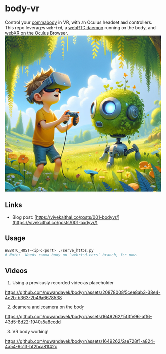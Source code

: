 # body-vr

Control your [commabody](https://www.comma.ai/shop/body) in VR, with an Oculus headset and controllers. This repo leverages `webrtcd`, a [webRTC daemon](https://github.com/commaai/openpilot/blob/master/system/webrtc/webrtcd.py) running on the body, and [webXR](https://immersiveweb.dev/) on the Oculus Browser.
![Control commabody via Oculus, in VR](./static/display.webp)

## Links
- Blog post: [https://vivekaithal.co/posts/001-bodyvr/](https://vivekaithal.co/posts/001-bodyvr/)


## Usage
```python
WEBRTC_HOST=<ip>:<port> ./serve_https.py
# Note:  Needs comma body on `webrtcd-cors` branch, for now.
```
## Videos

1. Using a previously recorded video as placeholder

https://github.com/nuwandavek/bodyvr/assets/20878008/5cee8ab3-38e4-4e2b-b363-2b49a6678538


2. dcamera and ecamera on the body

https://github.com/nuwandavek/bodyvr/assets/1649262/15f3fe96-aff6-43d5-8d22-1940a5a8ccdd


3. VR body working!

https://github.com/nuwandavek/bodyvr/assets/1649262/2ae728f1-a824-4a54-9c13-bf2bca81f42c

